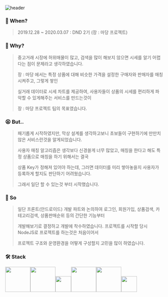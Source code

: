 ![header](https://capsule-render.vercel.app/api?type=cylinder&color=gradient&height=150&section=header&text=장%20:%20마당&fontSize=40)

### 📅 When?
> 2019.12.28 ~ 2020.03.07 : DND 2기 (장 : 마당 프로젝트)

### 🤔 Why?
> 중고거래 시장에 허위매물이 많고, 검색을 많이 해보지 않으면 시세를 알기 어렵다는 점이 문제라고 생각하였습니다.
> 
> 장 : 마당 에서는 특정 상품에 대해 비슷한 가격을 설정한 구매자와 판매자를 매칭시켜주고, 그렇게 쌓인
> 
> 실거래 데이터로 시세 차트를 제공하여, 사용자들이 상품의 시세를 편리하게 파악할 수 있게해주는 서비스를 만드는것이
> 
> 장 : 마당 프로젝트 팀의 목표였습니다.

### 😫 But..
> 패기롭게 시작하였지만, 막상 설계를 생각하고보니 초보들이 구현하기에 만만치 않은 서비스란것을 알게되었습니다.
> 
> 사용자 매칭 알고리즘은 생각보다 신경쓸게 너무 많았고, 매칭을 한다고 해도 특정 상품으로 매칭을 하기 위해서는 결국
> 
> 상품 Key가 정해져 있어야 하는데, 그러면 데이터를 미리 쌓아놓을지 사용자가 등록하게 할지도 판단하기 어려웠습니다.
> 
> 그래서 일단 할 수 있는것 부터 시작했습니다.

### 🙂 So
> 일단 프론트(안드로이드) 개발 파트와 논의하여 로그인, 회원가입, 상품검색, 카테고리검색, 상품판매순위 등의 간단한 기능부터
> 
> 개발해보기로 결정하고 개발에 착수하였습니다. 프로젝트를 시작할 당시 NodeJS로 프로젝트를 하는것은 처음이어서
> 
> 프로젝트 구조와 운영환경을 어떻게 구성할지 고민을 많이 하였습니다. 

### 🛠 Stack
<img src="https://user-images.githubusercontent.com/45728407/108736071-987e4400-7574-11eb-80ea-af03202b827e.png" height="80"><img src="https://user-images.githubusercontent.com/45728407/108736113-a59b3300-7574-11eb-9b86-94de336d5e37.png" height="80"><img src="https://user-images.githubusercontent.com/45728407/108736396-eabf6500-7574-11eb-9c51-2e802b53d99c.png" height="50"><img src="https://user-images.githubusercontent.com/45728407/108736458-fc087180-7574-11eb-96b1-b3938b2e42c4.png" height="80"><img src="https://user-images.githubusercontent.com/45728407/108223862-9f284800-717d-11eb-8787-701f5f341cdd.png" height="80"><img src="https://user-images.githubusercontent.com/45728407/108736521-0aef2400-7575-11eb-8285-8559cde66b09.png" height="50">

